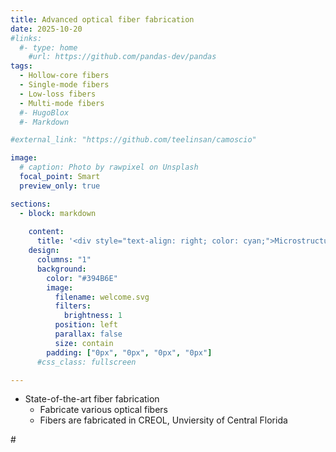 ```yaml
---
title: Advanced optical fiber fabrication
date: 2025-10-20
#links:
  #- type: home
    #url: https://github.com/pandas-dev/pandas
tags:
  - Hollow-core fibers
  - Single-mode fibers
  - Low-loss fibers
  - Multi-mode fibers
  #- HugoBlox
  #- Markdown

#external_link: "https://github.com/teelinsan/camoscio"

image:
  # caption: Photo by rawpixel on Unsplash
  focal_point: Smart
  preview_only: true

sections:
  - block: markdown
    
    content:
      title: '<div style="text-align: right; color: cyan;">Microstructure Optical Fiber Lab</div>'
    design:
      columns: "1"
      background:
        color: "#394B6E"
        image:
          filename: welcome.svg
          filters:
            brightness: 1
          position: left
          parallax: false
          size: contain
        padding: ["0px", "0px", "0px", "0px"]
      #css_class: fullscreen

---
```


- State-of-the-art fiber fabrication
  - Fabricate various optical fibers
  - Fibers are fabricated in CREOL, Unviersity of Central Florida


#<!--more-->
